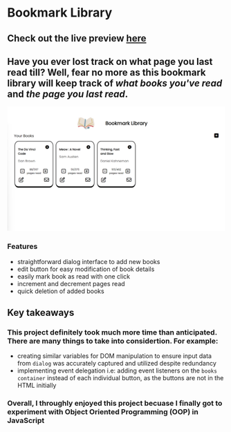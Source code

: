 # Bookmark Library

## Check out the live preview [here](https://sushibanana.github.io/Book-Library/)
## **Have you ever lost track on what page you last read till? Well, fear no more as this bookmark library will keep track of _what books you've read_ and _the page you last read_.**
![Screenshot of bookmark library](./images/preview.png)


### Features
- straightforward dialog interface to add new books
- edit button for easy modification of book details
- easily mark book as read with one click
- increment and decrement pages read
- quick deletion of added books

## Key takeaways
### This project definitely took much more time than anticipated. There are many things to take into considertion. For example:
- creating similar variables for DOM manipulation to ensure input data from `dialog` was accurately captured and utilized despite redundancy
- implementing event delegation i.e: adding event listeners on the `books container` instead of each individual button, as the buttons are not in the HTML initially

### Overall, I throughly enjoyed this project becuase I finally got to experiment with Object Oriented Programming (OOP) in JavaScript